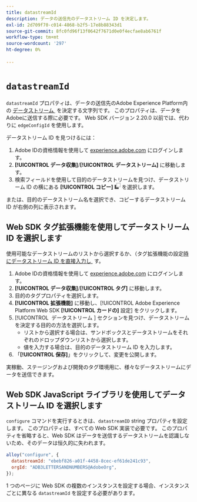 ```yaml
---
title: datastreamId
description: データの送信先のデータストリーム ID を決定します。
exl-id: 2d709f70-c014-4868-b2f5-17e8b88343d1
source-git-commit: 8fc0fd96f13f0642f7671d0e0f4ecfae8ab6761f
workflow-type: tm+mt
source-wordcount: '297'
ht-degree: 0%

---
```


# `datastreamId`

`datastreamId` プロパティは、データの送信先のAdobe Experience Platform内の [&#x200B; データストリーム &#x200B;](../../../datastreams/overview.md) を決定する文字列です。 このプロパティは、データをAdobeに送信する際に必要です。 Web SDK バージョン 2.20.0 以前では、代わりに `edgeConfigId` を使用します。

データストリーム ID を見つけるには：

1. Adobe IDの資格情報を使用して [experience.adobe.com](https://experience.adobe.com) にログインします。
1. **[!UICONTROL データ収集]**/**[!UICONTROL データストリーム]** に移動します。
1. 検索フィールドを使用して目的のデータストリームを見つけ、データストリーム ID の横にある **[!UICONTROL コピー]** ![&#x200B; コピー &#x200B;](../../assets/copy.png) を選択します。

または、目的のデータストリーム名を選択でき、コピーするデータストリーム ID が右側の列に表示されます。

## Web SDK タグ拡張機能を使用してデータストリーム ID を選択します

使用可能なデータストリームのリストから選択するか、（タグ拡張機能の設定 [&#x200B; 時にデータストリーム ID を直接入力し &#x200B;](/help/tags/extensions/client/web-sdk/web-sdk-extension-configuration.md) す。

1. Adobe IDの資格情報を使用して [experience.adobe.com](https://experience.adobe.com) にログインします。
1. **[!UICONTROL データ収集]**/**[!UICONTROL タグ]** に移動します。
1. 目的のタグプロパティを選択します。
1. **[!UICONTROL 拡張機能]** に移動し、[!UICONTROL Adobe Experience Platform Web SDK **[!UICONTROL カードの]** 設定 &#x200B;] をクリックします。
1. [!UICONTROL &#x200B; データストリーム &#x200B;] セクションを見つけ、データストリームを決定する目的の方法を選択します。
   * リストから選択する場合は、サンドボックスとデータストリームをそれぞれのドロップダウンリストから選択します。
   * 値を入力する場合は、目的のデータストリーム ID を入力します。
1. 「**[!UICONTROL 保存]**」をクリックして、変更を公開します。

実稼動、ステージングおよび開発のタグ環境用に、様々なデータストリームにデータを送信できます。

## Web SDK JavaScript ライブラリを使用してデータストリーム ID を選択します

`configure` コマンドを実行するときは、`datastreamID` string プロパティを設定します。 このプロパティは、すべての Web SDK 実装で必要です。 このプロパティを省略すると、Web SDK はデータを送信するデータストリームを認識しないため、そのデータは恒久的に失われます。

```js
alloy("configure", {
  datastreamId: "ebebf826-a01f-4458-8cec-ef61de241c93",
  orgId: "ADB3LETTERSANDNUMBERS@AdobeOrg",
});
```

1 つのページに Web SDK の複数のインスタンスを設定する場合、インスタンスごとに異なる `datastreamId` を設定する必要があります。
